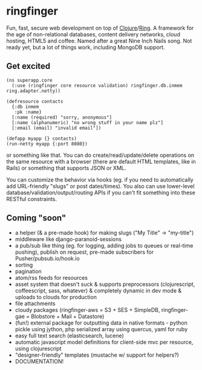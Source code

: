 # ringfinger #
Fun, fast, secure web development on top of [Clojure](http://clojure.org)/[Ring](https://github.com/mmcgrana/ring).
A framework for the age of non-relational databases, content delivery networks, cloud hosting, HTML5 and coffee.
Named after a great Nine Inch Nails song.
Not ready yet, but a lot of things work, including MongoDB support.

## Get excited ##

    (ns superapp.core
      (:use (ringfinger core resource validation) ringfinger.db.inmem ring.adapter.netty))
    
    (defresource contacts
      {:db inmem
       :pk :name}
      [:name (required) "sorry, anonymous"]
      [:name (alphanumeric) "no wrong stuff in your name plz"]
      [:email (email) "invalid email"])
    
    (defapp myapp {} contacts)
    (run-netty myapp {:port 8080})

or something like that. You can do create/read/update/delete operations on the same resource with a browser (there are default HTML templates, like in Rails) or something that supports JSON or XML.

You can customize the behavior via hooks (eg. if you need to automatically add URL-friendly "slugs" or post dates/times).
You also can use lower-level database/validation/output/routing APIs if you can't fit something into these RESTful constraints.

## Coming "soon" ##

- a helper (& a pre-made hook) for making slugs ("My Title" -> "my-title")
- middleware like django-paranoid-sessions
- a pub/sub like thing (eg. for logging, adding jobs to queues or real-time pushing), publish on request, pre-made subscribers for Pusher/pubsub.io/hook.io
- sorting
- pagination
- atom/rss feeds for resources
- asset system that doesn't suck & supports preprocessors (clojurescript, coffeescript, sass, whatever) & completely dynamic in dev mode & uploads to clouds for production
- file attachments
- cloudy packages (ringfinger-aws = S3 + SES + SimpleDB, ringfinger-gae = Blobstore + Mail + Datastore)
- (fun!) external package for outputting data in native formats - python pickle using jython, php serialized array using quercus, yaml for ruby
- easy full text search (elasticsearch, lucene)
- automatic javascript model definitions for client-side mvc per resource, using clojurescript
- "designer-friendly" templates (mustache w/ support for helpers?)
- DOCUMENTATION!
